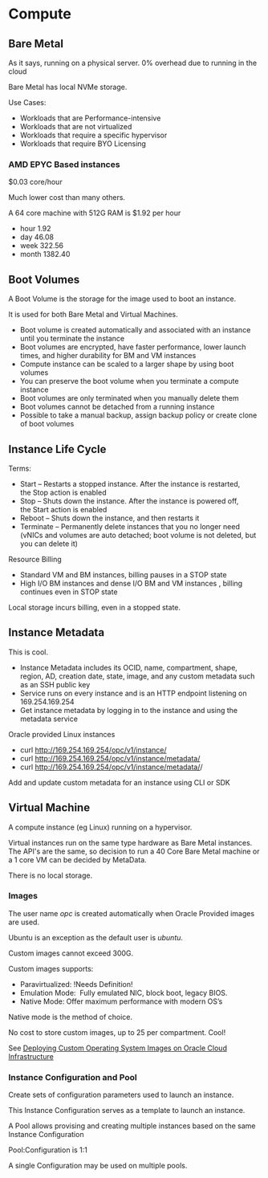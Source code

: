 # Compute

## Bare Metal

As it says, running on a physical server.  0% overhead due to running in the cloud

Bare Metal has local NVMe storage.

Use Cases:

- Workloads that are Performance-intensive
- Workloads that are not virtualized
- Workloads that require a specific hypervisor
- Workloads that require BYO Licensing


### AMD EPYC Based instances

$0.03 core/hour

Much lower cost than many others.

A 64 core machine with 512G RAM is $1.92 per hour

- hour     1.92
- day     46.08
- week   322.56
- month 1382.40

## Boot Volumes

A Boot Volume is the storage for the image used to boot an instance.

It is used for both Bare Metal and Virtual Machines.

- Boot volume is created automatically and associated with an instance until you terminate the instance
- Boot volumes are encrypted, have faster performance, lower launch times, and higher durability for BM and VM instances
- Compute instance can be scaled to a larger shape by using boot volumes
- You can preserve the boot volume when you terminate a compute instance
- Boot volumes are only terminated when you manually delete them
- Boot volumes cannot be detached from a running instance
- Possible to take a manual backup, assign backup policy or create clone of boot volumes

## Instance Life Cycle

Terms:

- Start – Restarts a stopped instance. After the instance is restarted, the Stop action is enabled 
- Stop – Shuts down the instance. After the instance is powered off, the Start action is enabled
- Reboot – Shuts down the instance, and then restarts it
- Terminate – Permanently delete instances that you no longer need (vNICs and volumes are auto detached; boot volume is not deleted, but you can delete it)

Resource Billing

- Standard VM and BM instances, billing pauses in a STOP state
- High I/O BM instances and dense I/O BM and VM instances , billing continues even in STOP state

Local storage incurs billing, even in a stopped state.

## Instance Metadata

This is cool.

- Instance Metadata includes its OCID, name, compartment, shape, region, AD, creation date, state, image, and any custom metadata such as an SSH public key
- Service runs on every instance and is an HTTP endpoint listening on 169.254.169.254
- Get instance metadata by logging in to the instance and using the metadata service

Oracle provided Linux instances

- curl http://169.254.169.254/opc/v1/instance/
- curl http://169.254.169.254/opc/v1/instance/metadata/
- curl http://169.254.169.254/opc/v1/instance/metadata/<key-name>/

Add and update custom metadata for an instance using CLI or SDK

## Virtual Machine

A compute instance (eg Linux) running on a hypervisor.

Virtual instances run on the same type hardware as Bare Metal instances.  The API's are the same, so decision to run a 40 Core Bare Metal machine or a 1 core VM can be decided by MetaData.

There is no local storage.

### Images

The user name _opc_ is created automatically when Oracle Provided images are used.

Ubuntu is an exception as the default user is _ubuntu_.

Custom images cannot exceed 300G.

Custom images supports:

- Paravirtualized:  !Needs Definition!
- Emulation Mode:  Fully emulated NIC, block boot, legacy BIOS.
- Native Mode: Offer maximum performance with modern OS’s

Native mode is the method of choice.

No cost to store custom images, up to 25 per compartment.  Cool!

See [Deploying Custom Operating System Images on Oracle Cloud Infrastructure](https://cloud.oracle.com/iaas/whitepapers/deploying_custom_os_images.pdf "Custom OS Images")

### Instance Configuration and Pool

Create sets of configuration parameters used to launch an instance.

This Instance Configuration serves as a template to launch an instance.

A Pool allows provising and creating multiple instances based on the same Instance Configuration

Pool:Configuration is 1:1

A single Configuration may be used on multiple pools.
